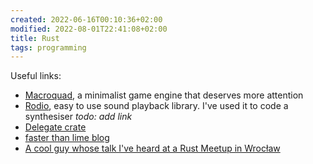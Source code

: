 ```yaml
---
created: 2022-06-16T00:10:36+02:00
modified: 2022-08-01T22:41:08+02:00
title: Rust
tags: programming
---
```


Useful links:

- [Macroquad](https://macroquad.rs/), a minimalist game engine that deserves more attention
- [Rodio](https://github.com/RustAudio/rodio), easy to use sound playback library. I've used it to code a synthesiser *todo: add link*
- [Delegate crate](https://lib.rs/crates/delegate)
- [faster than lime blog](https://fasterthanli.me/about)
- [A cool guy whose talk I've heard at a Rust Meetup in Wrocław](https://pwy.io/en/)
